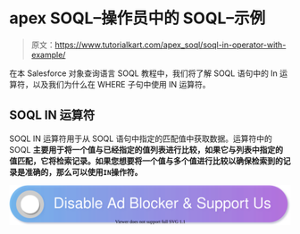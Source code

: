 # apex SOQL–操作员中的 SOQL–示例

> 原文：<https://www.tutorialkart.com/apex_soql/soql-in-operator-with-example/>

在本 Salesforce 对象查询语言 SOQL 教程中，我们将了解 SOQL 语句中的 In 运算符，以及我们为什么在 WHERE 子句中使用 IN 运算符。

## SOQL IN 运算符

SOQL IN 运算符用于从 SOQL 语句中指定的匹配值中获取数据。运算符中的 SOQL **主要用于将一个值与已经指定的值列表进行比较，如果它与列表中指定的值匹配，它将检索记录。如果您想要将一个值与多个值进行比较以确保检索到的记录是准确的，那么可以使用`IN`操作符。**

[![](img/925da31b32d6bc3827932f6c8afb11bb.png)](https://www.tutorialkart.com/)